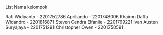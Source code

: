 List Nama kelompok

Rafi Widiyanto - 2201752786
Apriliando - 2201748006
Khairon Daffa Widandro - 2201816871
Steven Cendra Elfanlie - 2201799221
Ivan Austen Suryajaya - 2201751291
Christopher Owen - 2201750591
